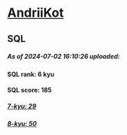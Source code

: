 # [AndriiKot](https://www.codewars.com/users/AndriiKot) 
## SQL
##### As of 2024-07-02 16:10:26 uploaded:
#### SQL rank: 6 kyu
#### SQL score: 185
##### [7-kyu: 29](https://github.com/AndriiKot/SQL__CodeWars/tree/main/kyu-7)
##### [8-kyu: 50](https://github.com/AndriiKot/SQL__CodeWars/tree/main/kyu-8)

